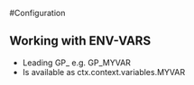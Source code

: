 #Configuration

## Working with ENV-VARS

* Leading GP_ e.g. GP_MYVAR
* Is available as ctx.context.variables.MYVAR
